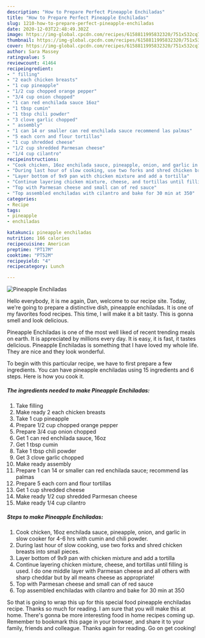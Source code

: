 ```yaml
---
description: "How to Prepare Perfect Pineapple Enchiladas"
title: "How to Prepare Perfect Pineapple Enchiladas"
slug: 1210-how-to-prepare-perfect-pineapple-enchiladas
date: 2020-12-03T22:48:49.302Z
image: https://img-global.cpcdn.com/recipes/6158811995832320/751x532cq70/pineapple-enchiladas-recipe-main-photo.jpg
thumbnail: https://img-global.cpcdn.com/recipes/6158811995832320/751x532cq70/pineapple-enchiladas-recipe-main-photo.jpg
cover: https://img-global.cpcdn.com/recipes/6158811995832320/751x532cq70/pineapple-enchiladas-recipe-main-photo.jpg
author: Sara Massey
ratingvalue: 5
reviewcount: 41464
recipeingredient:
- " filling"
- "2 each chicken breasts"
- "1 cup pineapple"
- "1/2 cup chopped orange pepper"
- "3/4 cup onion chopped"
- "1 can red enchilada sauce 16oz"
- "1 tbsp cumin"
- "1 tbsp chili powder"
- "3 clove garlic chopped"
- " assembly"
- "1 can 14 or smaller can red enchilada sauce recommend las palmas"
- "5 each corn and flour tortillas"
- "1 cup shredded cheese"
- "1/2 cup shredded Parmesan cheese"
- "1/4 cup cilantro"
recipeinstructions:
- "Cook chicken, 16oz enchilada sauce, pineapple, onion, and garlic in slow cooker for 4-6 hrs with cumin and chili powder."
- "During last hour of slow cooking, use two forks and shred chicken breasts into small pieces."
- "Layer bottom of 9x9 pan with chicken mixture and add a tortilla"
- "Continue layering chicken mixture, cheese, and tortillas until filling is used.  I do one middle layer with Parmesan cheese and all others with sharp cheddar but by all means cheese as appropriate!"
- "Top with Parmesan cheese and small can of red sauce"
- "Top assembled enchiladas with cilantro and bake for 30 min at 350"
categories:
- Recipe
tags:
- pineapple
- enchiladas

katakunci: pineapple enchiladas 
nutrition: 166 calories
recipecuisine: American
preptime: "PT17M"
cooktime: "PT52M"
recipeyield: "4"
recipecategory: Lunch

---
```



![Pineapple Enchiladas](https://img-global.cpcdn.com/recipes/6158811995832320/751x532cq70/pineapple-enchiladas-recipe-main-photo.jpg)

Hello everybody, it is me again, Dan, welcome to our recipe site. Today, we're going to prepare a distinctive dish, pineapple enchiladas. It is one of my favorites food recipes. This time, I will make it a bit tasty. This is gonna smell and look delicious.



Pineapple Enchiladas is one of the most well liked of recent trending meals on earth. It is appreciated by millions every day. It is easy, it is fast, it tastes delicious. Pineapple Enchiladas is something that I have loved my whole life. They are nice and they look wonderful.


To begin with this particular recipe, we have to first prepare a few ingredients. You can have pineapple enchiladas using 15 ingredients and 6 steps. Here is how you cook it.

<!--inarticleads1-->

##### The ingredients needed to make Pineapple Enchiladas:

1. Take  filling
1. Make ready 2 each chicken breasts
1. Take 1 cup pineapple
1. Prepare 1/2 cup chopped orange pepper
1. Prepare 3/4 cup onion chopped
1. Get 1 can red enchilada sauce, 16oz
1. Get 1 tbsp cumin
1. Take 1 tbsp chili powder
1. Get 3 clove garlic chopped
1. Make ready  assembly
1. Prepare 1 can 14 or smaller can red enchilada sauce; recommend las palmas
1. Prepare 5 each corn and flour tortillas
1. Get 1 cup shredded cheese
1. Make ready 1/2 cup shredded Parmesan cheese
1. Make ready 1/4 cup cilantro




<!--inarticleads2-->

##### Steps to make Pineapple Enchiladas:

1. Cook chicken, 16oz enchilada sauce, pineapple, onion, and garlic in slow cooker for 4-6 hrs with cumin and chili powder.
1. During last hour of slow cooking, use two forks and shred chicken breasts into small pieces.
1. Layer bottom of 9x9 pan with chicken mixture and add a tortilla
1. Continue layering chicken mixture, cheese, and tortillas until filling is used.  I do one middle layer with Parmesan cheese and all others with sharp cheddar but by all means cheese as appropriate!
1. Top with Parmesan cheese and small can of red sauce
1. Top assembled enchiladas with cilantro and bake for 30 min at 350




So that is going to wrap this up for this special food pineapple enchiladas recipe. Thanks so much for reading. I am sure that you will make this at home. There's gonna be more interesting food in home recipes coming up. Remember to bookmark this page in your browser, and share it to your family, friends and colleague. Thanks again for reading. Go on get cooking!
